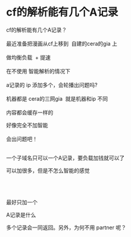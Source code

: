 # cf的解析能有几个A记录


cf的解析能有几个A记录？<br />
<br />
最近准备把漫画从cf上移到&nbsp;&nbsp;自建的cera的gia 上<br />
<br />
做均衡负载&nbsp;&nbsp;+ 提速<br />
<br />
在不使用 智能解析的情况下 <br />
<br />
a记录的 ip 添加多个，会轮播出问题吗?<br />
<br />
机器都是 cera的三网gia&nbsp;&nbsp;就是机器和ip 不同<br />
<br />
内容都会缓存一样的

好像完全不加智能<br />
<br />
会出问题吧！<br />
<br />
<img src="static/image/smiley/default/lol.gif" smilieid="12" border="0" alt="" /><img src="static/image/smiley/default/lol.gif" smilieid="12" border="0" alt="" /><img src="static/image/smiley/default/lol.gif" smilieid="12" border="0" alt="" />

一个子域名只可以一个A记录，要负载加钱就可以了

可以加很多，但是不怎么智能的感觉<br />
<br />
<br />
​​​​​​​

最好只加一个<br />


A记录是什么

多个记录会一同返回。另外，为何不用 partner 呢？
